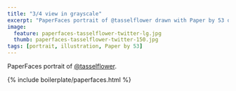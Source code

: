 ```yaml
---
title: "3/4 view in grayscale"
excerpt: "PaperFaces portrait of @tasselflower drawn with Paper by 53 on an iPad."
image: 
  feature: paperfaces-tasselflower-twitter-lg.jpg
  thumb: paperfaces-tasselflower-twitter-150.jpg
tags: [portrait, illustration, Paper by 53]
---
```


PaperFaces portrait of [@tasselflower](http://twitter.com/tasselflower).

{% include boilerplate/paperfaces.html %}